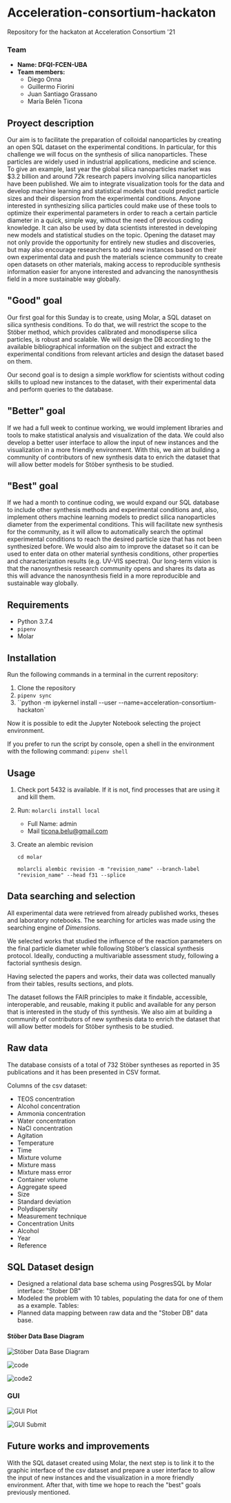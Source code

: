 # Acceleration-consortium-hackaton

Repository for the hackaton at Acceleration Consortium '21

### Team
- **Name: DFQI-FCEN-UBA**
- **Team members:**
    - Diego Onna
    - Guillermo Fiorini
    - Juan Santiago Grassano
    - María Belén Ticona


## Proyect description

Our aim is to facilitate the preparation of colloidal nanoparticles by creating an open SQL dataset on the experimental conditions. In particular, for this challenge we will focus on the synthesis of silica nanoparticles. These particles are widely used in industrial applications, medicine and science. To give an example, last year the global silica nanoparticles market was $3.2 billion and around 72k research papers involving silica nanoparticles have been published. We aim to integrate visualization tools for the data and develop machine learning and statistical models that could predict particle sizes and their dispersion from the experimental conditions. Anyone interested in synthesizing silica particles could make use of these tools to optimize their experimental parameters in order to reach a certain particle diameter in a quick, simple way, without the need of previous coding knowledge. It can also be used by data scientists interested in developing new models and statistical studies on the topic. Opening the dataset may not only provide the opportunity for entirely new studies and discoveries, but may also encourage researchers to add new instances based on their own experimental data and push the materials science community to create open datasets on other materials, making access to reproducible synthesis information easier for anyone interested and advancing the nanosynthesis field in a more sustainable way globally.

## "Good" goal

Our first goal for this Sunday is to create, using Molar, a SQL dataset on silica synthesis conditions. To do that, we will restrict the scope to the Stöber method, which provides calibrated and monodisperse silica particles, is robust and scalable. We will design the DB according to the available bibliographical information on the subject and extract the experimental conditions from relevant articles and design the dataset based on them.

Our second goal is to design a simple workflow for scientists without coding skills to upload new instances to the dataset, with their experimental data and perform queries to the database.

## "Better" goal

If we had a full week to continue working, we would implement libraries and tools to make statistical analysis and visualization of the data. We could also develop a better user interface to allow the input of new instances and the visualization in a more friendly environment. With this, we aim at building a community of contributors of new synthesis data to enrich the dataset that will allow better models for Stöber synthesis to be studied.

## "Best" goal

If we had a month to continue coding, we would expand our SQL database to include other synthesis methods and experimental conditions and, also, implement others machine learning models to predict silica nanoparticles diameter from the experimental conditions. This will facilitate new synthesis for the community, as it will allow to automatically search the optimal experimental conditions to reach the desired particle size that has not been synthesized before.
We would also aim to improve the dataset so it can be used to enter data on other material synthesis conditions, other properties and characterization results (e.g. UV-VIS spectra). Our long-term vision is that the nanosynthesis research community opens and shares its data as this will advance the nanosynthesis field in a more reproducible and sustainable way globally.


## Requirements

- Python 3.7.4
- `pipenv`
- Molar


## Installation

Run the following commands in a terminal in the current repository:

1. Clone the repository
2. `pipenv sync`
3. ``python -m ipykernel install --user --name=acceleration-consortium-hackaton`

Now it is possible to edit the Jupyter Notebook selecting the project environment.

If you prefer to run the script by console, open a shell in the environment with the following command: `pipenv shell`

## Usage

1. Check port 5432 is available. If it is not, find processes that are using it and kill them.

2. Run: `molarcli install local`

   - Full Name: admin
   - Mail ticona.belu@gmail.com 

3. Create an alembic revision 

   `cd molar`

   `molarcli alembic revision -m "revision_name" --branch-label "revision_name" --head f31 --splice`
   
## Data searching and selection

All experimental data were retrieved from already published works, theses and laboratory notebooks. The searching for articles was made using the searching engine of _Dimensions_.

We selected works that studied the influence of the reaction parameters on the final particle diameter while following Stöber’s classical synthesis protocol. Ideally, conducting a multivariable assessment study, following a factorial synthesis design.

Having selected the papers and works, their data was collected manually from their tables, results sections, and plots.

The dataset follows the FAIR principles to make it findable, accessible, interoperable, and reusable, making it public and available for any person that is interested in the study of this synthesis. We also aim at building a community of contributors of new synthesis data to enrich the dataset that will allow better models for Stöber synthesis to be studied.

## Raw data

The database consists of a total of 732 Stöber syntheses as reported in 35 publications and it has been presented in CSV format.

Columns of the csv dataset: 
* TEOS concentration 
* Alcohol concentration
* Ammonia concentration
* Water concentration
* NaCl concentration
* Agitation
* Temperature
* Time
* Mixture volume
* Mixture mass
* Mixture mass error
* Container volume
* Aggregate speed
* Size
* Standard deviation
* Polydispersity
* Measurement technique
* Concentration Units
* Alcohol
* Year
* Reference


## SQL Dataset design

- Designed a relational data base schema using PosgresSQL by Molar interface: "Stober DB"
- Modeled the problem with 10 tables, populating the data for one of them as a example. Tables:
- Planned data mapping between raw data and the "Stober DB" data base.

#### Stöber Data Base Diagram

![Stöber Data Base Diagram](https://raw.githubusercontent.com/pacasi/acceleration-consortium-hackaton/main/img/stober_db_diagram.png)

![code](https://raw.githubusercontent.com/pacasi/acceleration-consortium-hackaton/main/img/data_entries_molar_examples.png)


![code2](https://raw.githubusercontent.com/pacasi/acceleration-consortium-hackaton/main/img/molar_view_db.png)

### GUI

![GUI Plot](https://raw.githubusercontent.com/pacasi/acceleration-consortium-hackaton/main/img/GUI%20plot.png)


![GUI Submit](https://raw.githubusercontent.com/pacasi/acceleration-consortium-hackaton/main/img/GUI%20submit.png)

## Future works and improvements

With the SQL dataset created using Molar, the next step is to link it to the graphic interface of the csv dataset and prepare a user interface to allow the input of new instances and the visualization in a more friendly environment. After that, with time we hope to reach the "best" goals previously mentioned.
